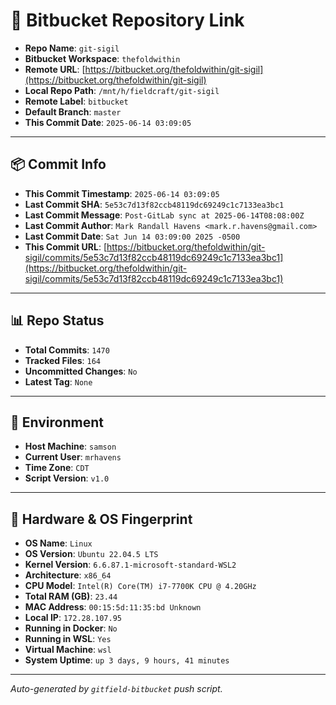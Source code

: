 # 🔗 Bitbucket Repository Link

- **Repo Name**: `git-sigil`
- **Bitbucket Workspace**: `thefoldwithin`
- **Remote URL**: [https://bitbucket.org/thefoldwithin/git-sigil](https://bitbucket.org/thefoldwithin/git-sigil)
- **Local Repo Path**: `/mnt/h/fieldcraft/git-sigil`
- **Remote Label**: `bitbucket`
- **Default Branch**: `master`
- **This Commit Date**: `2025-06-14 03:09:05`

---

## 📦 Commit Info

- **This Commit Timestamp**: `2025-06-14 03:09:05`
- **Last Commit SHA**: `5e53c7d13f82ccb48119dc69249c1c7133ea3bc1`
- **Last Commit Message**: `Post-GitLab sync at 2025-06-14T08:08:00Z`
- **Last Commit Author**: `Mark Randall Havens <mark.r.havens@gmail.com>`
- **Last Commit Date**: `Sat Jun 14 03:09:00 2025 -0500`
- **This Commit URL**: [https://bitbucket.org/thefoldwithin/git-sigil/commits/5e53c7d13f82ccb48119dc69249c1c7133ea3bc1](https://bitbucket.org/thefoldwithin/git-sigil/commits/5e53c7d13f82ccb48119dc69249c1c7133ea3bc1)

---

## 📊 Repo Status

- **Total Commits**: `1470`
- **Tracked Files**: `164`
- **Uncommitted Changes**: `No`
- **Latest Tag**: `None`

---

## 🧭 Environment

- **Host Machine**: `samson`
- **Current User**: `mrhavens`
- **Time Zone**: `CDT`
- **Script Version**: `v1.0`

---

## 🧬 Hardware & OS Fingerprint

- **OS Name**: `Linux`
- **OS Version**: `Ubuntu 22.04.5 LTS`
- **Kernel Version**: `6.6.87.1-microsoft-standard-WSL2`
- **Architecture**: `x86_64`
- **CPU Model**: `Intel(R) Core(TM) i7-7700K CPU @ 4.20GHz`
- **Total RAM (GB)**: `23.44`
- **MAC Address**: `00:15:5d:11:35:bd
Unknown`
- **Local IP**: `172.28.107.95`
- **Running in Docker**: `No`
- **Running in WSL**: `Yes`
- **Virtual Machine**: `wsl`
- **System Uptime**: `up 3 days, 9 hours, 41 minutes`

---

_Auto-generated by `gitfield-bitbucket` push script._
